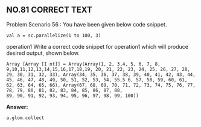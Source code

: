 ## NO.81 CORRECT TEXT

Problem Scenario 56 : You have been given below code snippet. 

```
val a = sc.parallelize(1 to 100, 3)
```

operation1
Write a correct code snippet for operation1 which will produce desired output, shown below.

```
Array [Array [I nt]] = Array(Array(1, 2, 3,4, 5, 6, 7, 8, 9,10,11,12,13,14,15,16,17,18,19, 20, 21, 22, 23, 24, 25, 26, 27, 28, 29, 30, 31, 32, 33), Array(34, 35, 36, 37, 38, 39, 40, 41, 42, 43, 44, 45, 46, 47, 48, 49, 50, 51, 52, 53, 54, 55,5 6, 57, 58, 59, 60, 61, 62, 63, 64, 65, 66), Array(67, 68, 69, 70, 71, 72, 73, 74, 75, 76, 77, 78, 79, 80, 81, 82, 83, 84, 85, 86, 87, 88,
89, 90, 91, 92, 93, 94, 95, 96, 97, 98, 99, 100))
```

**Answer:**

```
a.glom.collect
```

